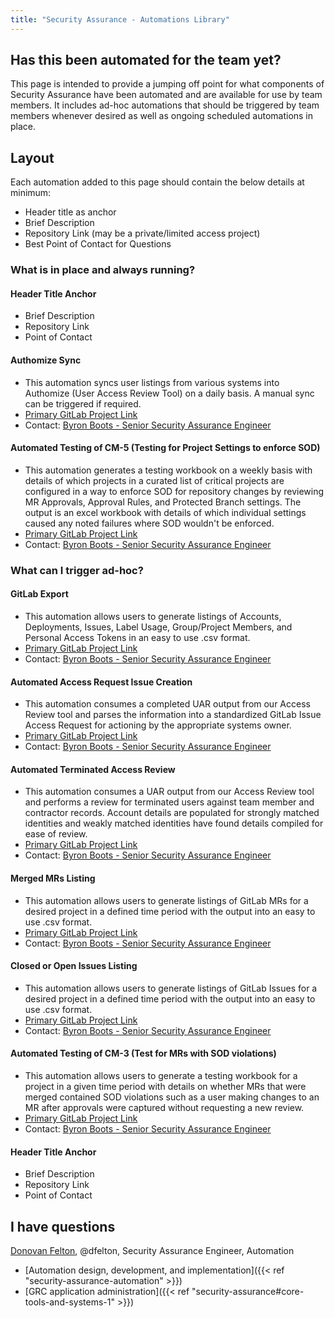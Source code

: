 ```yaml
---
title: "Security Assurance - Automations Library"
---
```


## Has this been automated for the team yet?

This page is intended to provide a jumping off point for what components of Security Assurance have been automated and are available for use by team members. It includes ad-hoc automations that should be triggered by team members whenever desired as well as ongoing scheduled automations in place.

## Layout

Each automation added to this page should contain the below details at minimum:

- Header title as anchor
- Brief Description
- Repository Link (may be a private/limited access project)
- Best Point of Contact for Questions

### What is in place and always running?

#### Header Title Anchor

- Brief Description
- Repository Link
- Point of Contact

#### Authomize Sync

- This automation syncs user listings from various systems into Authomize (User Access Review Tool) on a daily basis. A manual sync can be triggered if required.
- [Primary GitLab Project Link](https://gitlab.com/gitlab-com/gl-security/engineering-and-research/automation-team/authomize)
- Contact: [Byron Boots - Senior Security Assurance Engineer](https://gitlab.com/byronboots)

#### Automated Testing of CM-5 (Testing for Project Settings to enforce SOD)

- This automation generates a testing workbook on a weekly basis with details of which projects in a curated list of critical projects are configured in a way to enforce SOD for repository changes by reviewing MR Approvals, Approval Rules, and Protected Branch settings. The output is an excel workbook with details of which individual settings caused any noted failures where SOD wouldn't be enforced.
- [Primary GitLab Project Link](https://gitlab.com/gitlab-com/gl-security/security-assurance/governance-and-field-security/governance/security-assurance-automation-subgroup/gitlab-testing-and-populations)
- Contact: [Byron Boots - Senior Security Assurance Engineer](https://gitlab.com/byronboots)

### What can I trigger ad-hoc?

#### GitLab Export

- This automation allows users to generate listings of Accounts, Deployments, Issues, Label Usage, Group/Project Members, and Personal Access Tokens in an easy to use .csv format.
- [Primary GitLab Project Link](https://gitlab.com/gitlab-private/gl-security/security-assurance/sec-compliance/gitlab-export)
- Contact: [Byron Boots - Senior Security Assurance Engineer](https://gitlab.com/byronboots)

#### Automated Access Request Issue Creation

- This automation consumes a completed UAR output from our Access Review tool and parses the information into a standardized GitLab Issue Access Request for actioning by the appropriate systems owner.
- [Primary GitLab Project Link](https://gitlab.com/gitlab-private/gl-security/security-assurance/security-assurance-automation/uar-ar-autocreate)
- Contact: [Byron Boots - Senior Security Assurance Engineer](https://gitlab.com/byronboots)

#### Automated Terminated Access Review

- This automation consumes a UAR output from our Access Review tool and performs a review for terminated users against team member and contractor records. Account details are populated for strongly matched identities and weakly matched identities have found details compiled for ease of review.
- [Primary GitLab Project Link](https://gitlab.com/gitlab-private/gl-security/security-assurance/security-assurance-automation/uar-terminations-check)
- Contact: [Byron Boots - Senior Security Assurance Engineer](https://gitlab.com/byronboots)

#### Merged MRs Listing

- This automation allows users to generate listings of GitLab MRs for a desired project in a defined time period with the output into an easy to use .csv format.
- [Primary GitLab Project Link](https://gitlab.com/gitlab-com/gl-security/security-assurance/governance-and-field-security/governance/security-assurance-automation-subgroup/gitlab-testing-and-populations)
- Contact: [Byron Boots - Senior Security Assurance Engineer](https://gitlab.com/byronboots)

#### Closed or Open Issues Listing

- This automation allows users to generate listings of GitLab Issues for a desired project in a defined time period with the output into an easy to use .csv format.
- [Primary GitLab Project Link](https://gitlab.com/gitlab-com/gl-security/security-assurance/governance-and-field-security/governance/security-assurance-automation-subgroup/gitlab-testing-and-populations)
- Contact: [Byron Boots - Senior Security Assurance Engineer](https://gitlab.com/byronboots)

#### Automated Testing of CM-3 (Test for MRs with SOD violations)

- This automation allows users to generate a testing workbook for a project in a given time period with details on whether MRs that were merged contained SOD violations such as a user making changes to an MR after approvals were captured without requesting a new review.
- [Primary GitLab Project Link](https://gitlab.com/gitlab-com/gl-security/security-assurance/governance-and-field-security/governance/security-assurance-automation-subgroup/gitlab-testing-and-populations)
- Contact: [Byron Boots - Senior Security Assurance Engineer](https://gitlab.com/byronboots)

#### Header Title Anchor

- Brief Description
- Repository Link
- Point of Contact

## <i class="fas fa-id-card" style="color:rgb(110,73,203)" aria-hidden="true"></i> I have questions

[Donovan Felton](/handbook/company/team/#dfelton), @dfelton, Security Assurance Engineer, Automation

- [Automation design, development, and implementation]({{< ref "security-assurance-automation" >}})
- [GRC application administration]({{< ref "security-assurance#core-tools-and-systems-1" >}})
